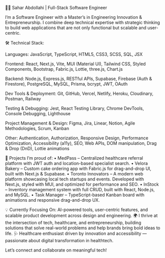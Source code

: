 
👩‍💻 Sahar Abdollahi | Full-Stack Software Engineer 

I’m a Software Engineer with a Master’s in Engineering Innovation & Entrepreneurship. I combine deep technical expertise with strategic thinking to build web applications that are not only functional but scalable and user-centric.

🛠 Technical Stack:

Languages:
JavaScript, TypeScript, HTML5, CSS3, SCSS, SQL, JSX

Frontend:
React, Next.js, Vite, MUI (Material UI), Tailwind CSS, Styled Components, Bootstrap, Fabric.js, Lottie, three.js, Chart.js

Backend:
Node.js, Express.js, RESTful APIs, Supabase, Firebase (Auth & Firestore), PostgreSQL, MySQL, Prisma, bcrypt, JWT, OAuth

Dev Tools & Deployment:
Git, GitHub, Vercel, Netlify, Heroku, Cloudinary, Postman, Railway

Testing & Debugging:
Jest, React Testing Library, Chrome DevTools, Console Debugging, Lighthouse

Project Management & Design:
Figma, Jira, Linear, Notion, Agile Methodologies, Scrum, Kanban

Other:
Authentication, Authorization, Responsive Design, Performance Optimization, Accessibility (a11y), SEO, Web APIs, DOM manipulation, Drag & Drop (DnD), Lottie animations

🚀 Projects I’m proud of:
	•	MedPass – Centralized healthcare referral platform with JWT auth and location-based specialist search.
	•	Velora Bakery – Custom cake ordering app with Fabric.js for drag-and-drop UI, built with Next.js & Supabase.
	•	Toronto Innovators – A modern web platform showcasing local tech startups and events. Developed with Next.js, styled 
                with MUI, and optimized for performance and SEO.
	•	InStock – Inventory management system with full CRUD, built with React, Node.js, and MySQL.
	•	Task Manager – TypeScript-based Kanban board with animations and responsive drag-and-drop UX.
 
💡 Currently Focusing On: AI-powered tools, user-centric features, and scalable product development across design and engineering.
🌍 I thrive at the intersection of tech, healthcare, and entrepreneurship, building solutions that solve real-world problems and help brands bring bold ideas to life.
🩺 Healthcare enthusiast driven by innovation and accessibility — passionate about digital transformation in healthtech.

Let’s connect and collaborate on meaningful tech!
